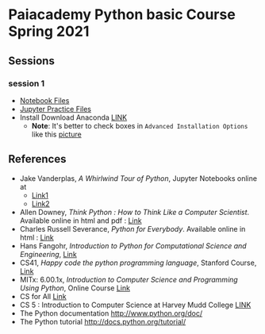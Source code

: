 # Paiacademy Python basic Course Spring 2021
## Sessions

### session 1
-   [Notebook Files](https://github.com/moaddeli/paiacademy_python_2021sp/raw/main/files/lec1.zip)
-   [Jupyter Practice Files](https://github.com/moaddeli/paiacademy_python_2021sp/raw/main/files/jupyter_parctices.zip)
-   Install Download Anaconda [LINK](https://www.anaconda.com/products/individual)
    -   **Note**: It's better to check boxes in `Advanced Installation Options` like this [picture](https://github.com/moaddeli/paiacademy_python_2021sp/blob/main/files/anaconda.jpeg)

## References

-   Jake Vanderplas, *A Whirlwind Tour of Python*,  Jupyter Notebooks online at
    * [Link1](https://github.com/jakevdp/WhirlwindTourOfPython/)
    * [Link2](https://jakevdp.github.io/WhirlwindTourOfPython/) 
-   Allen Downey, *Think Python : How to Think Like a Computer Scientist*. Available online in html and pdf : [Link](http://greenteapress.com/wp/think-python-2e/)
-   Charles Russell Severance, *Python for Everybody*. Available online in html : [Link](https://www.py4e.com/)
-   Hans Fangohr, *Introduction to Python for Computational Science and Engineering*, [Link](https://fangohr.github.io/teaching/python/book.html)
-   CS41, *Happy code the python programming language*, Stanford Course, [Link](http://stanfordpython.com)
-   MITx: 6.00.1x, *Introduction to Computer Science and Programming Using Python*, Online Course [Link](https://courses.edx.org/courses/course-v1:MITx+6.00.1x+2T2017_2)
-   CS for All [Link](https://www.cs.hmc.edu/twiki/bin/view/CSforAll/)
-   CS 5 :  Introduction to Computer Science at Harvey Mudd College [LINK](https://www.cs.hmc.edu/twiki/bin/view/CS5)
-   The Python documentation <http://www.python.org/doc/>  
-   The Python tutorial <http://docs.python.org/tutorial/>






